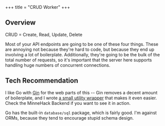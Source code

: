 +++
title = "CRUD Worker"
+++

## Overview

CRUD = Create, Read, Update, Delete

Most of your API endpoints are going to be one of these four things.
These are annoying not because they're hard to code, but because they end up involving a lot of boilerplate.
Additionally, they're going to be the bulk of the total number of requests, so it's important that the server here supports handling huge numbers of concurrent connections.

## Tech Recommendation

I like Go with [Gin](https://gin-gonic.github.io/gin/) for the web parts of this -- Gin removes a decent amount of boilerplate, and I wrote [a small utility wrapper](https://github.com/remexre/gin-utils) that makes it even easier.
Check the MinneHack Backend if you want to see it in action.

Go has the built-in `database/sql` package, which is fairly good.
I'm against ORMs, because they tend to encourage stupid schema design.
